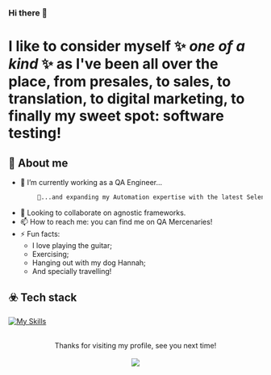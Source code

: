 ### Hi there 👋


# I like to consider myself ✨ _one of a kind_ ✨ as I've been all over the place, from presales, to sales, to translation,  to digital marketing, to finally my sweet spot: software testing!


## :beginner: About me
- 🔭 I’m currently working as a QA Engineer...
```sh
        🌱...and expanding my Automation expertise with the latest Selenium!
```
- 👯 Looking to collaborate on agnostic frameworks.
- 📫 How to reach me: you can find me on QA Mercenaries!
- ⚡ Fun facts:
    - I love playing the guitar;
    - Exercising;
    - Hanging out with my dog Hannah;
    - And specially travelling!

## ☣️ Tech stack

[![My Skills](https://skillicons.dev/icons?i=mysql,mongodb,postgres,maven,selenium,java,git,github,bash,jenkins,aws,docker,androidstudio,c,css,js,html,gherkin,graphql,postman,vscode,idea&perline=11)](https://skillicons.dev)


<p align="center"> 
  <br>
        Thanks for visiting my profile, see you next time!<br>
        <br>
  <img src="https://profile-counter.glitch.me/sguerrero11/count.svg" />
</p>
